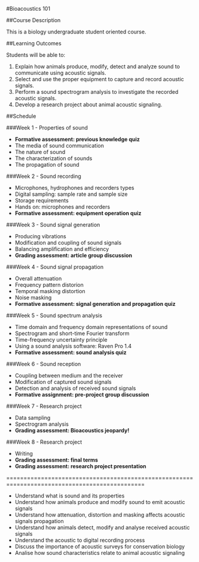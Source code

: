 #Bioacoustics 101


##Course Description

This is a biology undergraduate student oriented course.


##Learning Outcomes

Students will be able to:

1. Explain how animals produce, modify, detect and analyze sound to communicate using acoustic signals.
2. Select and use the proper equipment to capture and record acoustic signals.
3. Perform a sound spectrogram analysis to investigate the recorded acoustic signals.
4. Develop a research project about animal acoustic signaling.


##Schedule

###Week 1 - Properties of sound

* __Formative assessment: previous knowledge quiz__
* The media of sound communication
* The nature of sound
* The characterization of sounds
* The propagation of sound

###Week 2 - Sound recording

* Microphones, hydrophones and recorders types
* Digital sampling: sample rate and sample size
* Storage requirements
* Hands on: microphones and recorders
* __Formative assessment: equipment operation quiz__

###Week 3 - Sound signal generation

* Producing vibrations
* Modification and coupling of sound signals
* Balancing amplification and efficiency
* __Grading assessment: article group discussion__

###Week 4 - Sound signal propagation

* Overall attenuation
* Frequency pattern distorion
* Temporal masking distortion
* Noise masking
* __Formative assessment: signal generation and propagation quiz__

###Week 5 - Sound spectrum analysis

* Time domain and frequency domain representations of sound
* Spectrogram and short-time Fourier transform
* Time-frequency uncertainty principle
* Using a sound analysis software: Raven Pro 1.4
* __Formative assessment: sound analysis quiz__

###Week 6 - Sound reception

* Coupling between medium and the receiver
* Modification of captured sound signals
* Detection and analysis of received sound signals
* __Formative assignment: pre-project group discussion__


###Week 7 - Research project

* Data sampling
* Spectrogram analysis
* __Grading assessment: Bioacoustics jeopardy!__

###Week 8 - Research project

* Writing
* __Grading assessment: final terms__
* __Grading assessment: research project presentation__

==============================================================================================

- Understand what is sound and its properties
- Understand how animals produce and modify sound to emit acoustic signals
- Understand how attenuation, distortion and masking affects acoustic signals propagation 
- Understand how animals detect, modify and analyse received acoustic signals
- Understand the acoustic to digital recording process
- Discuss the importance of acoustic surveys for conservation biology
- Analise how sound characteristics relate to animal acoustic signaling
